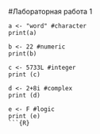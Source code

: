 #Лабораторная работа 1 

```{R}
a <- "word" #character
print(a) 

b <- 22 #numeric 
print(b)

c <- 5733L #integer
print (c)

d <- 2+8i #complex
print (d)

e <- F #logic 
print (e)
```{R}

